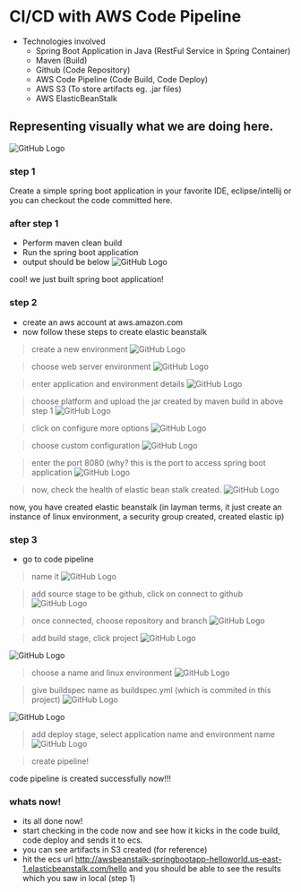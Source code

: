 # CI/CD with AWS Code Pipeline 

- Technologies involved
  - Spring Boot Application in Java (RestFul Service in Spring Container)
  - Maven (Build)
  - Github (Code Repository)
  - AWS Code Pipeline (Code Build, Code Deploy)
  - AWS S3 (To store artifacts eg. .jar files)
  - AWS ElasticBeanStalk

## Representing visually what we are doing here.
![GitHub Logo](/images/arch.png)

### step 1
Create a simple spring boot application in your favorite IDE, eclipse/intellij or you can checkout the code committed here.

### after step 1
- Perform maven clean build
- Run the spring boot application
- output should be below
![GitHub Logo](/images/step1-output.png)

cool! we just built spring boot application!

### step 2
- create an aws account at aws.amazon.com
- now follow these steps to create elastic beanstalk

> create a new environment
![GitHub Logo](/images/ebs1.png)

> choose web server environment
![GitHub Logo](/images/ebs2.png)

> enter application and environment details
![GitHub Logo](/images/ebs4.png)

> choose platform and upload the jar created by maven build in above step 1
![GitHub Logo](/images/ebs5.png)

> click on configure more options
![GitHub Logo](/images/ebs6.png)

> choose custom configuration
![GitHub Logo](/images/ebs7.png)

> enter the port 8080 (why? this is the port to access spring boot application
![GitHub Logo](/images/ebs8.png)

> now, check the health of elastic bean stalk created.
![GitHub Logo](/images/ebs9.png)

now, you have created elastic beanstalk (in layman terms, it just create an instance of linux environment, a security group created, created elastic ip)

### step 3
- go to code pipeline
> name it
![GitHub Logo](/images/cp1.png)

> add source stage to be github, click on connect to github
![GitHub Logo](/images/cp2.png)

> once connected, choose repository and branch
![GitHub Logo](/images/cp3.png)

> add build stage, click project
![GitHub Logo](/images/cp4.png)

![GitHub Logo](/images/cp5.png)

> choose a name and linux environment
![GitHub Logo](/images/cp6.png)

> give buildspec name as buildspec.yml (which is commited in this project)
![GitHub Logo](/images/cp7.png)

![GitHub Logo](/images/cp8.png)

> add deploy stage, select application name and environment name
![GitHub Logo](/images/cp9.png)

> create pipeline!

code pipeline is created successfully now!!!

### whats now!
- its all done now!
- start checking in the code now and see how it kicks in the code build, code deploy and sends it to ecs.
- you can see artifacts in S3 created (for reference)
- hit the ecs url http://awsbeanstalk-springbootapp-helloworld.us-east-1.elasticbeanstalk.com/hello and you should be able to see the results which you saw in local (step 1)
